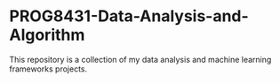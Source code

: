 # PROG8431-Data-Analysis-and-Algorithm
This repository is a collection of my data analysis and machine learning frameworks projects.